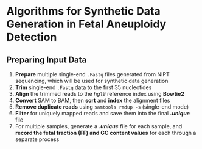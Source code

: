 # Algorithms for Synthetic Data Generation in Fetal Aneuploidy Detection

## Preparing Input Data
1. **Prepare** multiple single-end `.Fastq` files generated from NIPT sequencing, which will be used for synthetic data generation 
2. **Trim** single-end `.Fastq` data to the first 35 nucleotides  
3. **Align** the trimmed reads to the *hg19* reference index using **Bowtie2**  
4. **Convert** SAM to BAM, then **sort** and **index** the alignment files  
5. **Remove duplicate reads** using `samtools rmdup -s` (single-end mode)  
6. **Filter** for uniquely mapped reads and save them into the final ***.unique*** file  
7. For multiple samples, generate a ***.unique*** file for each sample, and **record the fetal fraction (FF) and GC content values** for each through a separate process  
